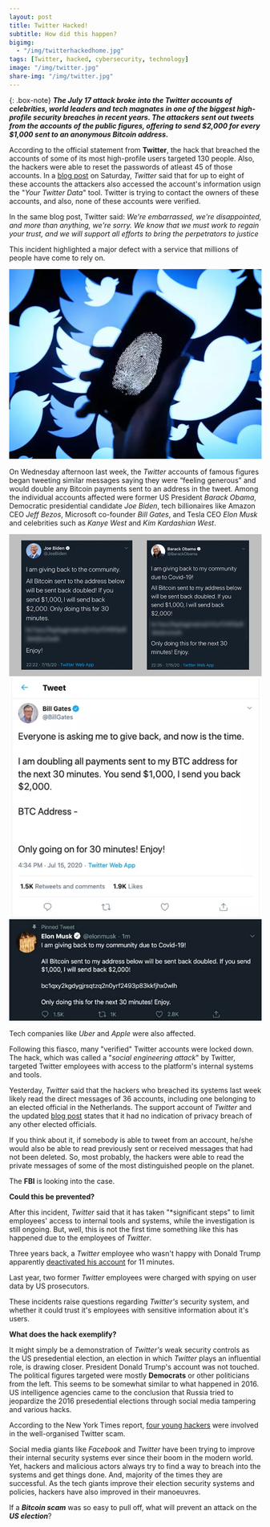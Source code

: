 ```yaml
---
layout: post
title: Twitter Hacked!
subtitle: How did this happen?
bigimg: 
  - "/img/twitterhackedhome.jpg"
tags: [Twitter, hacked, cybersecurity, technology]
image: "/img/twitter.jpg"
share-img: "/img/twitter.jpg"
---
```


{: .box-note}
***The July 17 attack broke into the Twitter accounts of celebrities, world leaders and tech magnates in one of the biggest high-profile security breaches in recent years. The attackers sent out tweets from the accounts of the public figures, offering to send $2,000 for every $1,000 sent to an anonymous Bitcoin address.***

According to the official statement from **Twitter**, the hack that breached the accounts of some of its most high-profile users targeted 130 people. Also, the hackers were able to reset the passwords of atleast 45 of those accounts. In a <a href="https://blog.twitter.com/en_us/topics/company/2020/an-update-on-our-security-incident.html">blog post</a> on Saturday, *Twitter* said that for up to eight of these accounts the attackers also accessed the account's information usign the "*Your Twitter Data*" tool. Twitter is trying to contact the owners of these accounts, and also, none of these accounts were verified.

In the same blog post, Twitter said:
*We're embarrassed, we're disappointed, and more than anything, we're sorry. We know that we must work to regain your trust, and we will support all efforts to bring the perpetrators to justice*

This incident highlighted a major defect with a service that millions of people have come to rely on.

<img src="/img/twitterhacked.jpg" alt="Twitter Hacked">

On Wednesday afternoon last week, the *Twitter* accounts of famous figures began tweeting similar messages saying they were “feeling generous” and would double any Bitcoin payments sent to an address in the tweet. Among the individual accounts affected were former US President *Barack Obama*, Democratic presidential candidate *Joe Biden*, tech billionaires like Amazon CEO *Jeff Bezos*, Microsoft co-founder *Bill Gates*, and Tesla CEO *Elon Musk* and celebrities such as *Kanye West* and *Kim Kardashian West*.

<img src="/img/twitterhacked1.jpg" alt="Twitter Hacked">

<img src="/img/twitterhacked2.jpg" alt="Twitter Hacked">

<img src="/img/twitterhacked3.jpg" alt="Twitter Hacked">

Tech companies like *Uber* and *Apple* were also affected.

Following this fiasco, many "verified" Twitter accounts were locked down. The hack, which was called a "*social engineering attack*" by Twitter, targeted Twitter employees with access to the platform's internal systems and tools.

Yesterday, *Twitter* said that the hackers who breached its systems last week likely read the direct messages of 36 accounts, including one belonging to an elected official in the Netherlands. The support account of *Twitter* and the updated <a href="https://blog.twitter.com/en_us/topics/company/2020/an-update-on-our-security-incident.html">blog post</a> states that it had no indication of privacy breach of any other elected officials.

If you think about it, if somebody is able to tweet from an account, he/she would also be able to read previously sent or received messages that had not been deleted. So, most probably, the hackers were able to read the private messages of some of the most distinguished people on the planet.

The **FBI** is looking into the case.

**Could this be prevented?**

After this incident, *Twitter* said that it has taken "*significant steps" to limit employees' access to internal tools and systems, while the investigation is still ongoing. But, well, this is not the first time something like this has happened due to the employees of *Twitter*.

Three years back, a *Twitter* employee who wasn't happy with Donald Trump apparently <a href="https://techcrunch.com/2017/11/29/meet-the-man-who-deactivated-trumps-twitter-account/">deactivated his account</a> for 11 minutes.

Last year, two former *Twitter* employees were charged with spying on user data by US prosecutors.

These incidents raise questions regarding *Twitter's* security system, and whether it could trust it's employees with sensitive information about it's users.

**What does the hack exemplify?**

It might simply be a demonstration of *Twitter's* weak security controls as the US presedential election, an election in which *Twitter* plays an influential role, is drawing closer. President Donald Trump's account was not touched. The political figures targeted were mostly **Democrats** or other politicians from the left. This seems to be somewhat similar to what happened in 2016. US intelligence agencies came to the conclusion that Russia tried to jeopardize the 2016 presedential elections through social media tampering and various hacks.

According to the New York Times report, <a href="https://www.nytimes.com/2020/07/17/technology/twitter-hackers-interview.html">four young hackers</a> were involved in the well-organised Twitter scam. 

Social media giants like *Facebook* and *Twitter* have been trying to improve their internal security systems ever since their boom in the modern world. Yet, hackers and malicious actors always try to find a way to breach into the systems and get things done. And, majority of the times they are successful. As the tech giants improve their election security systems and policies, hackers have also improved in their manoeuvres. 

If a ***Bitcoin scam*** was so easy to pull off, what will prevent an attack on the ***US election***?
